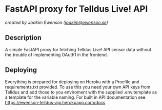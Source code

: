 # FastAPI proxy for Telldus Live! API

_created by Joakim Ewenson (<joakim@ewenson.se>)_

## Description

A simple FastAPI proxy for fetching Telldus Live! API sensor data without the trouble of implementing OAuth1 in the frontend.

## Deploying

Everything is prepared for deploying on Heroku with a Procfile and requirements.txt provided. To use this you need your own API keys from Telldus and add those to you enviroment with the supplied .env.template as a template for the variable naming. For built in API documentation see https://ewenson-telldus-api.herokuapp.com/docs

